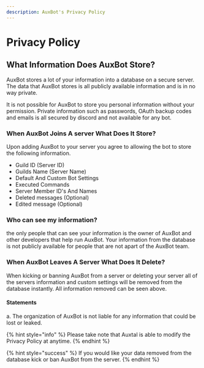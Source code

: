 ```yaml
---
description: AuxBot's Privacy Policy
---
```


# Privacy Policy

## What Information Does AuxBot Store? <a id="what-information-does-auxbot-store"></a>

AuxBot stores a lot of your information into a database on a secure server. The data that AuxBot stores is all publicly available information and is in no way private.

It is not possible for AuxBot to store you personal information without your permission. Private information such as passwords, OAuth backup codes and emails is all secured by discord and not available for any bot.

### When AuxBot Joins A server What Does It Store? <a id="when-auxbot-joins-a-server-what-does-it-store"></a>

Upon adding AuxBot to your server you agree to allowing the bot to store the following information.

* Guild ID \(Server ID\)
* Guilds Name \(Server Name\)
* Default And Custom Bot Settings
* Executed Commands
* Server Member ID's And Names
* Deleted messages \(Optional\)
* Edited message \(Optional\)

### Who can see my information? <a id="who-can-see-my-information"></a>

the only people that can see your information is the owner of AuxBot and other developers that help run AuxBot. Your information from the database is not publicly available for people that are not apart of the AuxBot team.

### When AuxBot Leaves A Server What Does It Delete? <a id="when-auxbot-leaves-a-server-what-does-it-delete"></a>

When kicking or banning AuxBot from a server or deleting your server all of the servers information and custom settings will be removed from the database instantly. All information removed can be seen above.

#### Statements

a. The organization of AuxBot is not liable for any information that could be lost or leaked.

{% hint style="info" %}
Please take note that Auxtal is able to modify the Privacy Policy at anytime.
{% endhint %}

{% hint style="success" %}
If you would like your data removed from the database kick or ban AuxBot from the server.
{% endhint %}

